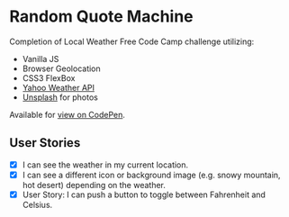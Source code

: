 # Random Quote Machine

Completion of Local Weather Free Code Camp challenge utilizing:

* Vanilla JS
* Browser Geolocation
* CSS3 FlexBox
* [Yahoo Weather API](https://developer.yahoo.com/weather/)
* [Unsplash](https://unsplash.com/) for photos

Available for [view on CodePen](https://codepen.io/joshmorel/pen/KqxXqg).

## User Stories

- [x] I can see the weather in my current location.
- [x] I can see a different icon or background image (e.g. snowy mountain, hot desert) depending on the weather.
- [x] User Story: I can push a button to toggle between Fahrenheit and Celsius.
